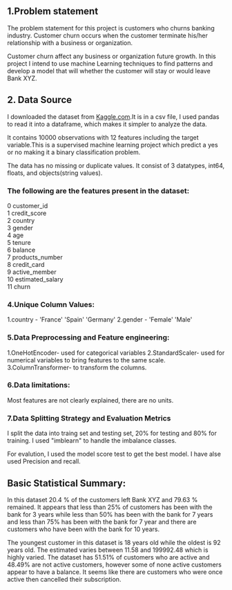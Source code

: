 ## 1.Problem statement

The problem statement for this project is customers who churns banking industry.  Customer churn occurs when the customer terminate his/her relationship with a business or organization.

Customer churn affect any business or organization future growth. In this project I intend to use machine Learning techniques to find patterns and develop a model  that will whether the customer will stay or would leave Bank XYZ.

## 2. Data Source

I downloaded the dataset from [Kaggle.com](https://www.kaggle.com/datasets/shantanudhakadd/bank-customer-churn-prediction).It is in a csv file, I used pandas to read it into a dataframe, which makes it simpler to analyze the data.

It contains 10000 observations with 12 features including the target variable.This is a supervised machine learning project which predict a yes or no making it a binary classification problem.

The data has no missing or duplicate values. It consist of 3 datatypes, int64, floats, and objects(string values). 

### The following are the features present in the dataset:

 0   customer_id        
 1   credit_score      
 2   country           
 3   gender            
 4   age                 
 5   tenure           
 6   balance           
 7   products_number   
 8   credit_card       
 9   active_member     
 10  estimated_salary  
 11  churn  

 ### 4.Unique Column Values:
1.country - 'France' 'Spain' 'Germany'
2.gender - 'Female' 'Male'

### 5.Data Preprocessing and Feature engineering:

1.OneHotEncoder- used for categorical variables
2.StandardScaler- used for numerical variables to bring features to the same scale.
3.ColumnTransformer- to transform the columns.

### 6.Data limitations:

Most features are not clearly explained, there are no units.

### 7.Data Splitting Strategy and Evaluation Metrics

I split the data into traing set and testing set, 20% for testing and 80% for training. I used "imblearn" to handle the imbalance classes.

For evalution, I used the model score test to get the best model. I have alse used Precision and recall.

## Basic Statistical Summary:

In this dataset 20.4 % of the customers left Bank XYZ and 79.63 % remained. It appears that less than 25% of customers has been with the bank for 3 years while less than 50% has been with the bank for 7 years and less than 75% has been with the bank for 7 year and there are customers who have been with the bank for 10 years.

The youngest customer in this dataset is 18 years old while the oldest is 92 years old. The estimated varies between 11.58 and 199992.48 which is highly varied. The dataset has 51.51% of customers who are active and 48.49% are not active customers, however some of none active customers appear to have a balance. It seems like there are customers who were once active then cancelled their subscription.








